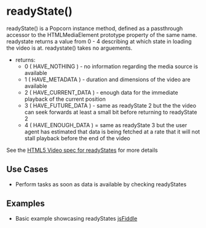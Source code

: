 readyState()
============

readyState() is a Popcorn instance method, defined as a passthrough accessor to the HTMLMediaElement prototype property of the same name. readystate returns a value from 0 - 4 describing at which state in loading the video is at. readystate() takes no arguements.

* returns:
  * 0 ( HAVE_NOTHING ) - no information regarding the media source is available
  * 1 ( HAVE_METADATA ) - duration and dimensions of the video are available
  * 2 ( HAVE_CURRENT_DATA ) - enough data for the immediate playback of the current position
  * 3 ( HAVE_FUTURE_DATA ) - same as readyState 2 but the the video can seek forwards at least a small bit before returning to readyState 2
  * 4 ( HAVE_ENOUGH_DATA ) = same as readyState 3 but the user agent has estimated that data is being fetched at a rate that it will not stall playback before the end of the video 

See the [HTML5 Video spec for readyStates](http://www.w3.org/TR/html5/video.html#dom-media-have_nothing) for more details

Use Cases
-----------

* Perform tasks as soon as data is available by checking readyStates

Examples
----------

* Basic example showcasing readyStates [jsFiddle](http://jsfiddle.net/popcornjs/Qj8xX/)
